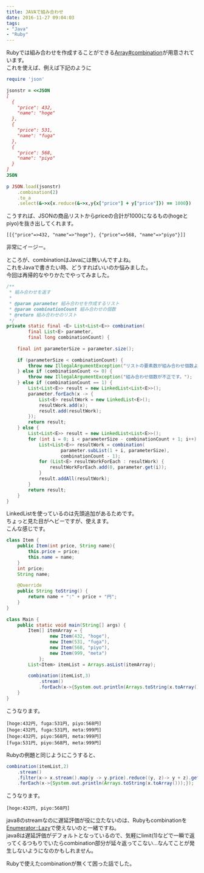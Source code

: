 ```yaml
---
title: JAVAで組み合わせ
date: 2016-11-27 09:04:03
tags:
- "Java"
- "Ruby"
---
```

Rubyでは組み合わせを作成することができる[Array#combination](https://docs.ruby-lang.org/ja/latest/method/Array/i/combination.html)が用意されています。  
これを使えば、例えば下記のように
```ruby
require 'json'
  
jsonstr = <<JSON
[
  {
    "price": 432,
    "name": "hoge"
  },
  {
    "price": 531,
    "name": "fuga"
  },
  {
    "price": 568,
    "name": "piyo"
  }
]
JSON
 
p JSON.load(jsonstr)
    .combination(2)
    .to_a
    .select(&->x{x.reduce(&->x,y{x["price"] + y["price"]}) == 1000})
```
こうすれば、JSONの商品リストからpriceの合計が1000になるもの(hogeとpiyo)を抜き出してくれます。
```
[[{"price"=>432, "name"=>"hoge"}, {"price"=>568, "name"=>"piyo"}]]
```
非常にイージー。

ところが、combinationはJavaには無いんですよね。  
これをJavaで書きたい時、どうすればいいのか悩みました。  
今回は再帰的なやりかたでやってみました。
```java
/**
 * 組み合わせを返す
 * 
 * @param parameter 組み合わせを作成するリスト
 * @param combinationCount 組み合わせの個数
 * @return 組み合わせのリスト
 */
private static final <E> List<List<E>> combination(
		final List<E> parameter,
		final long combinationCount) {
	
	final int parameterSize = parameter.size();
	
	if (parameterSize < combinationCount) {
		throw new IllegalArgumentException("リストの要素数が組み合わせ個数より少ないです。");
	} else if (combinationCount <= 0) {
		throw new IllegalArgumentException("組み合わせ個数が不正です。");
	} else if (combinationCount == 1) {
		List<List<E>> result = new LinkedList<List<E>>();
		parameter.forEach(x -> {
			List<E> resultWork = new LinkedList<E>();
			resultWork.add(x);
			result.add(resultWork);
		});
		return result;
	} else {
		List<List<E>> result = new LinkedList<List<E>>();
		for (int i = 0; i < parameterSize - combinationCount + 1; i++) {
			List<List<E>> resultWork = combination(
					parameter.subList(1 + i, parameterSize),
					combinationCount - 1);
			for (List<E> resultWorkForEach : resultWork) {
				resultWorkForEach.add(0, parameter.get(i));
			}
			result.addAll(resultWork);
		}
		return result;
	}
}
```
LinkedListを使っているのは先頭追加があるためです。  
ちょっと見た目がヘビーですが、使えます。  
こんな感じです。
```java
class Item {
	public Item(int price, String name){
		this.price = price;
		this.name = name;
	}
	int price;
	String name;
 
	@Override
	public String toString() {
		return name + ":" + price + "円";
	}
}  
  
class Main {
	public static void main(String[] args) {
        Item[] itemArray = {
        		new Item(432, "hoge"),
        		new Item(531, "fuga"),
        		new Item(568, "piyo"),
        		new Item(999, "meta")
        	};
        List<Item> itemList = Arrays.asList(itemArray);
 
        combination(itemList,3)
        	.stream()
        	.forEach(x->{System.out.println(Arrays.toString(x.toArray()));});
	}
}
```
こうなります。
```
[hoge:432円, fuga:531円, piyo:568円]
[hoge:432円, fuga:531円, meta:999円]
[hoge:432円, piyo:568円, meta:999円]
[fuga:531円, piyo:568円, meta:999円]
```

Rubyの例題と同じようにこうすると、
```java
combination(itemList,2)
	.stream()
	.filter(x-> x.stream().map(y -> y.price).reduce((y, z)-> y + z).get() == 1000)
	.forEach(x->{System.out.println(Arrays.toString(x.toArray()));});
```
こうなります。
```
[hoge:432円, piyo:568円]
```

java8のstreamなのに遅延評価が役に立たないのは、Rubyもcombinationを[Enumerator::Lazy](https://docs.ruby-lang.org/ja/latest/class/Enumerator=3a=3aLazy.html)で使えないのと一緒ですね。  
java8は遅延評価がデフォルトとなっているので、気軽にlimit(1)などで一瞬で返ってくるつもりでいたらcombination部分が延々返ってこない…なんてことが発生しないようになのかもしれません。

Rubyで使えたcombinationが無くて困った話でした。
